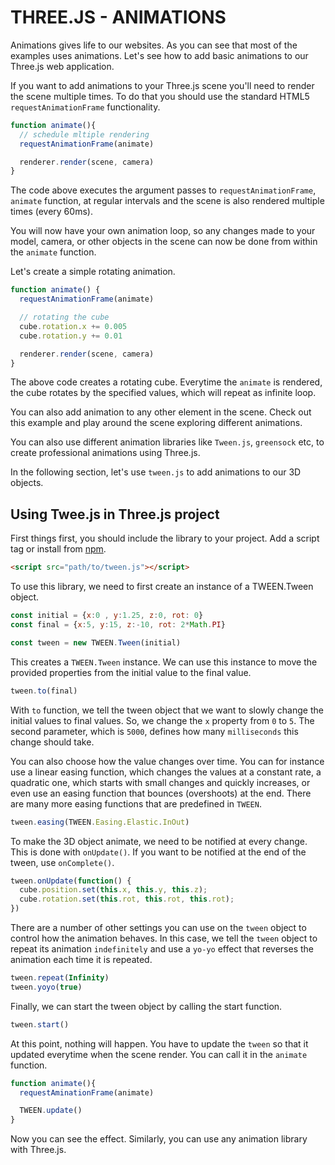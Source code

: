# THREE.JS - ANIMATIONS

Animations gives life to our websites. As you can see that most of the examples uses animations. Let's see how to add basic animations to our Three.js web application. 

If you want to add animations to your Three.js scene you'll need to render the scene multiple times. To do that you should use the standard HTML5 `requestAnimationFrame` functionality. 

```js
function animate(){
  // schedule mltiple rendering
  requestAnimationFrame(animate)

  renderer.render(scene, camera)
}
```

The code above executes the argument passes to `requestAnimationFrame`, `animate` function, at regular intervals and the scene is also rendered multiple times (every 60ms). 

You will now have your own animation loop, so any changes made to your model, camera, or other objects in the scene can now be done from within the `animate` function.

Let's create a simple rotating animation.

```js
function animate() {
  requestAnimationFrame(animate)

  // rotating the cube
  cube.rotation.x += 0.005
  cube.rotation.y += 0.01

  renderer.render(scene, camera)
}
```

The above code creates a rotating cube. Everytime the `animate` is rendered, the cube rotates by the specified values, which will repeat as infinite loop.

You can also add animation to any other element in the scene. Check out this example and play around the scene exploring different animations.

You can also use different animation libraries like `Tween.js`, `greensock` etc, to create professional animations using Three.js.

In the following section, let's use `tween.js` to add animations to our 3D objects.

## Using Twee.js in Three.js project

First things first, you should include the library to your project. Add a script tag or install from [npm](https://www.npmjs.com/package/@tweenjs/tween.js).

```html
<script src="path/to/tween.js"></script>
```

To use this library, we need to first create an instance of a TWEEN.Tween object.

```js
const initial = {x:0 , y:1.25, z:0, rot: 0}
const final = {x:5, y:15, z:-10, rot: 2*Math.PI}

const tween = new TWEEN.Tween(initial)
```

This creates a `TWEEN.Tween` instance. We can use this instance to move the provided properties from the initial value to the final value.

```js
tween.to(final)
```

With `to` function, we tell the tween object that we want to slowly change the initial values to final values. So, we change the `x` property from `0` to `5`. The second parameter, which is `5000`, defines how many `milliseconds` this change should take.

You can also choose how the value changes over time. You can for instance use a linear easing function, which changes the values at a constant rate, a quadratic one, which starts with small changes and quickly increases, or even use an easing function that bounces (overshoots) at the end. There are many more easing functions that are predefined in `TWEEN`.

```js
tween.easing(TWEEN.Easing.Elastic.InOut)
```

To make the 3D object animate, we need to be notified at every change. This is done with `onUpdate()`. If you want to be notified at the end of the tween, use `onComplete()`.

```js
tween.onUpdate(function() {
  cube.position.set(this.x, this.y, this.z);
  cube.rotation.set(this.rot, this.rot, this.rot);
})
```

There are a number of other settings you can use on the `tween` object to control how the animation behaves. In this case, we tell the `tween` object to repeat its animation `indefinitely` and use a `yo-yo` effect that reverses the animation each time it is repeated.

```js
tween.repeat(Infinity)
tween.yoyo(true)
```

Finally, we can start the tween object by calling the start function.

```js
tween.start()
```

At this point, nothing will happen. You have to update the `tween` so that it updated everytime when the scene render. You can call it in the `animate` function.

```js
function animate(){
  requestAminationFrame(animate)

  TWEEN.update()
}
```

Now you can see the effect. Similarly, you can use any animation library with Three.js.
